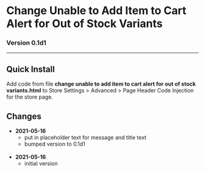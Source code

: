 # Change Unable to Add Item to Cart Alert for Out of Stock Variants

### Version 0.1d1

---

## Quick Install

Add code from file **change unable to add item to cart alert for out of stock variants.html**
to Store Settings > Advanced > Page Header Code Injection for the store page.

## Changes

<ul>
  <!-- li>
    <strong>
      2021-05-12
      </strong>
    <ul>
      <li>
        fix MutationObserver bail check
        </li>
      <li>
        bumped version to 0.2d3
        </li>
      </ul>
    <br>
    </li -->
  <!-- li>
    <strong>
      2021-05-12
      </strong>
    <ul>
      <li>
        reordered some of the bail conditions
        </li>
      <li>
        bumped version to 0.2d2
        </li>
      </ul>
    <br>
    </li -->
  <!-- li>
    <strong>
      2021-05-11
      </strong>
    <ul>
      <li>
        changed some variable names and a type
        </li>
      <li>
        bumped version to 0.2d1
        </li>
      </ul>
    <br>
    </li -->
  <!-- li>
    <strong>
      2021-05-11
      </strong>
    <ul>
      <li>
        added support for user defined post processing alert text function
        </li>
      <li>
        bumped version to 0.2d0
        </li>
      </ul>
    <br>
    </li -->
  <li>
    <strong>
      2021-05-16
      </strong>
    <ul>
      <li>
        put in placeholder text for message and title text
        </li>
      <li>
        bumped version to 0.1d1
        </li>
      </ul>
    <br>
    </li>
  <li>
    <strong>
      2021-05-16
      </strong>
    <ul>
      <li>
        initial version
        </li>
      </ul>
    </li>
  </ul>
